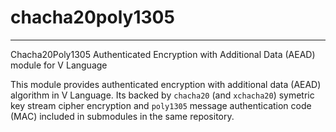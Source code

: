 # chacha20poly1305
------------------

Chacha20Poly1305 Authenticated Encryption with Additional Data (AEAD) module for V Language

This module provides authenticated encryption with additional data (AEAD) algorithm in V Language.
Its backed by `chacha20` (and `xchacha20`) symetric key stream cipher encryption 
and `poly1305` message authentication code (MAC) included in submodules in the same repository.
